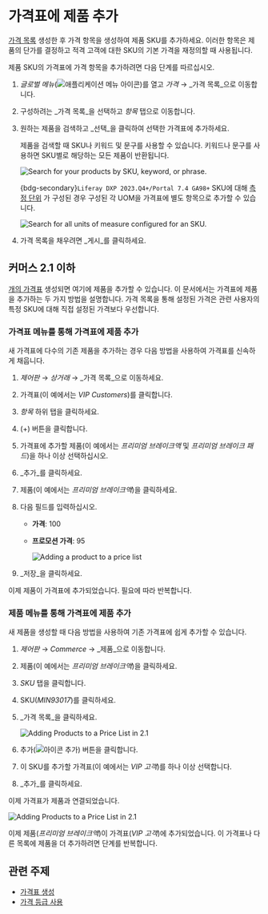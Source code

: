 # 가격표에 제품 추가

[가격 목록](./creating-a-price-list.md) 생성한 후 가격 항목을 생성하여 제품 SKU를 추가하세요. 이러한 항목은 제품의 단가를 결정하고 적격 고객에 대한 SKU의 기본 가격을 재정의할 때 사용됩니다.

제품 SKU의 가격표에 가격 항목을 추가하려면 다음 단계를 따르십시오.

1. _글로벌 메뉴_(![애플리케이션 메뉴 아이콘](../images/icon-applications-menu.png))를 열고 _가격_ &rarr; _가격 목록_으로 이동합니다.

1. 구성하려는 _가격 목록_을 선택하고 _항목_ 탭으로 이동합니다.

1. 원하는 제품을 검색하고 _선택_을 클릭하여 선택한 가격표에 추가하세요.

   제품을 검색할 때 SKU나 키워드 및 문구를 사용할 수 있습니다. 키워드나 문구를 사용하면 SKU별로 해당하는 모든 제품이 반환됩니다.

   ![Search for your products by SKU, keyword, or phrase.](./adding-products-to-a-price-list/images/04.png)

   {bdg-secondary}`Liferay DXP 2023.Q4+/Portal 7.4 GA98+` SKU에 대해 [측정 단위](../product-management/creating-and-managing-products/products/units-of-measure.md) 가 구성된 경우 구성된 각 UOM을 가격표에 별도 항목으로 추가할 수 있습니다.

   ![Search for all units of measure configured for an SKU.](./adding-products-to-a-price-list/images/05.png)

1. 가격 목록을 채우려면 _게시_를 클릭하세요.

## 커머스 2.1 이하

[개의 가격표](./creating-a-price-list.md) 생성되면 여기에 제품을 추가할 수 있습니다. 이 문서에서는 가격표에 제품을 추가하는 두 가지 방법을 설명합니다. 가격 목록을 통해 설정된 가격은 관련 사용자의 특정 SKU에 대해 직접 설정된 가격보다 우선합니다.

### 가격표 메뉴를 통해 가격표에 제품 추가

새 가격표에 다수의 기존 제품을 추가하는 경우 다음 방법을 사용하여 가격표를 신속하게 채웁니다.

1. _제어판_ &rarr; _상거래_ &rarr; _가격 목록_으로 이동하세요.

1. 가격표(이 예에서는 _VIP Customers_)를 클릭합니다.

1. _항목_ 하위 탭을 클릭하세요.

1. (+) 버튼을 클릭합니다.

1. 가격표에 추가할 제품(이 예에서는 _프리미엄 브레이크액_ 및 _프리미엄 브레이크 패드_)을 하나 이상 선택하십시오.

1. _추가_를 클릭하세요.

1. 제품(이 예에서는 _프리미엄 브레이크액_)을 클릭하세요.

1. 다음 필드를 입력하십시오.
   * **가격**: 100
   * **프로모션 가격**: 95

     ![Adding a product to a price list](./adding-products-to-a-price-list/images/01.png)

1. _저장_을 클릭하세요.

이제 제품이 가격표에 추가되었습니다. 필요에 따라 반복합니다.

### 제품 메뉴를 통해 가격표에 제품 추가

새 제품을 생성할 때 다음 방법을 사용하여 기존 가격표에 쉽게 추가할 수 있습니다.

1. _제어판_ &rarr; _Commerce_ &rarr; _제품_으로 이동합니다.

1. 제품(이 예에서는 _프리미엄 브레이크액_)을 클릭하세요.

1. _SKU_ 탭을 클릭합니다.

1. SKU(_MIN93017_)를 클릭하세요.

1. _가격 목록_을 클릭하세요.

   ![Adding Products to a Price List in 2.1](./adding-products-to-a-price-list/images/02.png)

1. 추가(![아이콘 추가](../images/icon-add.png)) 버튼을 클릭합니다.

1. 이 SKU를 추가할 가격표(이 예에서는 _VIP 고객_)를 하나 이상 선택합니다.

1. _추가_를 클릭하세요.

이제 가격표가 제품과 연결되었습니다.

![Adding Products to a Price List in 2.1](./adding-products-to-a-price-list/images/03.png)

이제 제품(_프리미엄 브레이크액_)이 가격표(_VIP 고객_)에 추가되었습니다. 이 가격표나 다른 목록에 제품을 더 추가하려면 단계를 반복합니다.

## 관련 주제

* [가격표 생성](./creating-a-price-list.md)
* [가격 등급 사용](./using-price-tiers.md)
